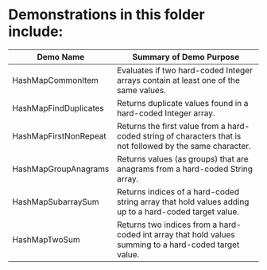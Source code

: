 # Demonstrations in this folder include:
  
| Demo Name | Summary of Demo Purpose |  
| ---------- | ---------- |  
| HashMapCommonItem | Evaluates if two hard-coded Integer arrays contain at least one of the same values. |  
| HashMapFindDuplicates | Returns duplicate values found in a hard-coded Integer array. |  
| HashMapFirstNonRepeat | Returns the first value from a hard-coded string of characters that is not followed by the same character. |  
| HashMapGroupAnagrams | Returns values (as groups) that are anagrams from a hard-coded String array. |  
| HashMapSubarraySum | Returns indices of a hard-coded string array that hold values adding up to a hard-coded target value. |  
| HashMapTwoSum | Returns two indices from a hard-coded int array that hold values summing to a hard-coded target value. |  
